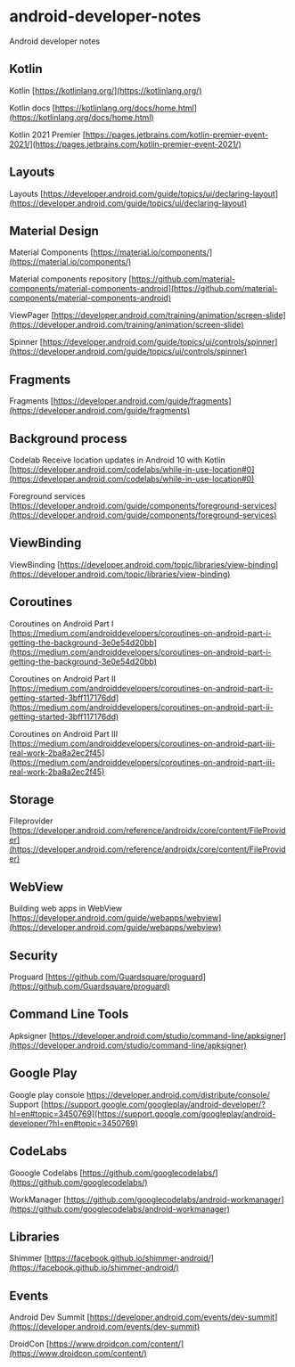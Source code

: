 # android-developer-notes
Android developer notes

## Kotlin

Kotlin [https://kotlinlang.org/](https://kotlinlang.org/)

Kotlin docs [https://kotlinlang.org/docs/home.html](https://kotlinlang.org/docs/home.html)

Kotlin 2021 Premier [https://pages.jetbrains.com/kotlin-premier-event-2021/](https://pages.jetbrains.com/kotlin-premier-event-2021/)

## Layouts

Layouts [https://developer.android.com/guide/topics/ui/declaring-layout](https://developer.android.com/guide/topics/ui/declaring-layout)

## Material Design

Material Components [https://material.io/components/](https://material.io/components/)

Material components repository [https://github.com/material-components/material-components-android](https://github.com/material-components/material-components-android)

ViewPager [https://developer.android.com/training/animation/screen-slide](https://developer.android.com/training/animation/screen-slide)

Spinner [https://developer.android.com/guide/topics/ui/controls/spinner](https://developer.android.com/guide/topics/ui/controls/spinner)


## Fragments

Fragments [https://developer.android.com/guide/fragments](https://developer.android.com/guide/fragments)

## Background process

Codelab Receive location updates in Android 10 with Kotlin [https://developer.android.com/codelabs/while-in-use-location#0](https://developer.android.com/codelabs/while-in-use-location#0)

Foreground services [https://developer.android.com/guide/components/foreground-services](https://developer.android.com/guide/components/foreground-services)


## ViewBinding

ViewBinding [https://developer.android.com/topic/libraries/view-binding](https://developer.android.com/topic/libraries/view-binding)

## Coroutines 

Coroutines on Android Part I [https://medium.com/androiddevelopers/coroutines-on-android-part-i-getting-the-background-3e0e54d20bb](https://medium.com/androiddevelopers/coroutines-on-android-part-i-getting-the-background-3e0e54d20bb)

Coroutines on Android Part II [https://medium.com/androiddevelopers/coroutines-on-android-part-ii-getting-started-3bff117176dd](https://medium.com/androiddevelopers/coroutines-on-android-part-ii-getting-started-3bff117176dd)

Coroutines on Android Part III [https://medium.com/androiddevelopers/coroutines-on-android-part-iii-real-work-2ba8a2ec2f45](https://medium.com/androiddevelopers/coroutines-on-android-part-iii-real-work-2ba8a2ec2f45)

## Storage

Fileprovider [https://developer.android.com/reference/androidx/core/content/FileProvider](https://developer.android.com/reference/androidx/core/content/FileProvider)


## WebView

Building web apps in WebView [https://developer.android.com/guide/webapps/webview](https://developer.android.com/guide/webapps/webview)

## Security

Proguard [https://github.com/Guardsquare/proguard](https://github.com/Guardsquare/proguard)

## Command Line Tools

Apksigner [https://developer.android.com/studio/command-line/apksigner](https://developer.android.com/studio/command-line/apksigner)

## Google Play

Google play console https://developer.android.com/distribute/console/
Support [https://support.google.com/googleplay/android-developer/?hl=en#topic=3450769](https://support.google.com/googleplay/android-developer/?hl=en#topic=3450769)

## CodeLabs

Gooogle Codelabs [https://github.com/googlecodelabs/](https://github.com/googlecodelabs/)

WorkManager [https://github.com/googlecodelabs/android-workmanager](https://github.com/googlecodelabs/android-workmanager)

## Libraries

Shimmer [https://facebook.github.io/shimmer-android/](https://facebook.github.io/shimmer-android/)


## Events

Android Dev Summit [https://developer.android.com/events/dev-summit](https://developer.android.com/events/dev-summit)

DroidCon [https://www.droidcon.com/content/](https://www.droidcon.com/content/)
